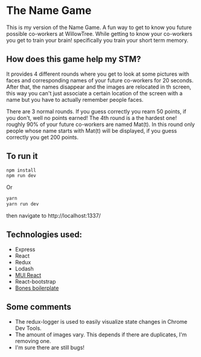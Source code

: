 # The Name Game

This is my version of the Name Game. A fun way to get to know you future possible co-workers at WillowTree. While getting to know your co-workers you get to train your brain! specifically you train your short term memory. 

## How does this game help my STM?
It provides 4 different rounds where you get to look at some pictures with faces and corresponding names of your future co-workers for 20 seconds. After that, the names disappear and the images are relocated in th screen, this way you can't just associate a certain location of the screen with a name but you have to actually remember people faces. 

There are 3 normal rounds. If you guess correctly you rearn 50 points, if you don't, well no points earned!
The 4th round is a the hardest one! roughly 90% of your future co-workers are named Mat(t). In this round only people whose name starts with Mat(t) will be displayed, if you guess correctly you get 200 points.

## To run it

```sh
npm install
npm run dev
```
Or

```sh
yarn
yarn run dev
```

then navigate to http://localhost:1337/

## Technologies used:

* Express
* React
* Redux
* Lodash
* [MUI React](https://www.muicss.com/docs/v1/react/introduction)
* React-bootstrap
* [Bones boilerplate](https://github.com/lolakiller/bones)

## Some comments

* The redux-logger is used to easily visualize state changes in Chrome Dev Tools.
* The amount of images vary. This depends if there are duplicates, I'm removing one.
* I'm sure there are still bugs!

